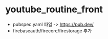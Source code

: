 # youtube_routine_front

- pubspec.yaml 파일 -> https://pub.dev/
-  firebaseauth/firecore/firestorage 추가

